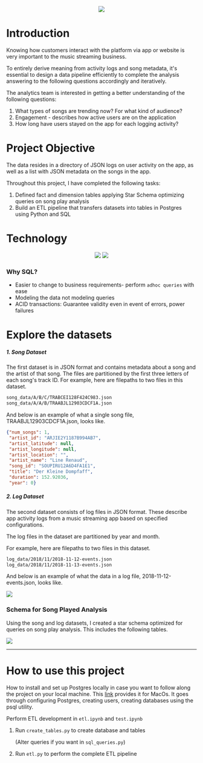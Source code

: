 <p align="middle">
  <img src="https://github.com/dar1enyang/vstreama/blob/master/Images/vstreama.png" />

# Introduction

Knowing how customers interact with the platform via app or website is very important to the music streaming business. 

To entirely derive meaning from activity logs and song metadata, it's essential to design a data pipeline efficiently to complete the analysis answering to the following questions accordingly and iteratively.

The analytics team is interested in getting a better understanding of the following questions:

1. What types of songs are trending now? For what kind of audience?
2. Engagement - describes how active users are on the application
3. How long have users stayed on the app for each logging activity?

# Project Objective

The data resides in a directory of JSON logs on user activity on the app, as well as a list with JSON metadata on the songs in the app.

Throughout this project, I have completed the following tasks:

1. Defined fact and dimension tables applying Star Schema optimizing queries on song play analysis
2. Build an ETL pipeline that transfers datasets into tables in Postgres using Python and SQL

# Technology 

<p align="middle">
  <img src="https://github.com/dar1enyang/vstreama/blob/master/Images/PostgreSQL.png" />
  <img src="https://github.com/dar1enyang/vstreama/blob/master/Images/Python.png" />

### Why SQL?

- Easier to change to business requirements- perform `adhoc queries` with ease
- Modeling the data not modeling queries
- ACID transactions: Guarantee validity even in event of errors, power failures



# Explore the datasets

##### 1. Song Dataset

The first dataset is in JSON format and contains metadata about a song and the artist of that song. The files are partitioned by the first three letters of each song's track ID. For example, here are filepaths to two files in this dataset.

```txt
song_data/A/B/C/TRABCEI128F424C983.json
song_data/A/A/B/TRAABJL12903CDCF1A.json
```

And below is an example of what a single song file, TRAABJL12903CDCF1A.json, looks like.

```json
{"num_songs": 1, 
 "artist_id": "ARJIE2Y1187B994AB7", 
 "artist_latitude": null, 
 "artist_longitude": null, 
 "artist_location": "", 
 "artist_name": "Line Renaud", 
 "song_id": "SOUPIRU12A6D4FA1E1", 
 "title": "Der Kleine Dompfaff", 
 "duration": 152.92036, 
 "year": 0}
```

##### 2. Log Dataset

The second dataset consists of log files in JSON format. These describe app activity logs from a music streaming app based on specified configurations.

The log files in the dataset are partitioned by year and month. 

For example, here are filepaths to two files in this dataset.

```txt
log_data/2018/11/2018-11-12-events.json
log_data/2018/11/2018-11-13-events.json
```

And below is an example of what the data in a log file, 2018-11-12-events.json, looks like.

![](https://github.com/dar1enyang/vstreama/blob/master/Images/erdplus-diagram.png)



### Schema for Song Played Analysis

Using the song and log datasets, I created a star schema optimized for queries on song play analysis. This includes the following tables.

![](https://ws1.sinaimg.cn/large/006tNc79ly1g1ty4zo049j30hg0c2aax.jpg)

---

# How to use this project

How to install and set up Postgres locally in case you want to follow along the project on your local machine. This [link](https://www.codementor.io/engineerapart/getting-started-with-postgresql-on-mac-osx-are8jcopb) provides it for MacOs. It goes through configuring Postgres, creating users, creating databases using the psql utility.

Perform ETL development in `etl.ipynb` and `test.ipynb`

1. Run `create_tables.py` to create database and tables 

   (Alter queries if you want in `sql_queries.py`)

2. Run `etl.py` to perform the complete ETL pipeline
